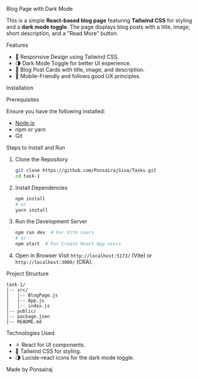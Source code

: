 Blog Page with Dark Mode

This is a simple **React-based blog page** featuring **Tailwind CSS** for styling and a **dark mode toggle**. The page displays blog posts with a title, image, short description, and a "Read More" button.

Features

- 📱 Responsive Design using Tailwind CSS.
- 🌗 Dark Mode Toggle for better UI experience.
- 📰 Blog Post Cards with title, image, and description.
- 🎯 Mobile-Friendly and follows good UX principles.

Installation

Prerequisites

Ensure you have the following installed:

- [Node.js](https://nodejs.org/)
- npm or yarn
- Git

 Steps to Install and Run

1. Clone the Repository

   ```sh
   git clone https://github.com/PonsairajSiva/Tasks.git
   cd task-1
   ```

2. Install Dependencies

   ```sh
   npm install
   # or
   yarn install
   ```

3. Run the Development Server

   ```sh
   npm run dev  # For Vite users
   # or
   npm start  # For Create React App users
   ```

4. Open in Browser
   Visit `http://localhost:5173/` (Vite) or `http://localhost:3000/` (CRA).

 Project Structure

```
task-1/
│-- src/
│   │-- BlogPage.js
│   │-- App.js
│   │-- index.js
│-- public/
│-- package.json
│-- README.md
```

Technologies Used

- ⚛️ React for UI components.
- 🎨 Tailwind CSS for styling.
- 🌗 Lucide-react icons for the dark mode toggle.


Made by Ponsairaj

